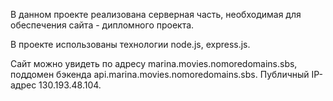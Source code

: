 В данном проекте реализована серверная часть, необходимая для обеспечения сайта - дипломного проекта.

В проекте использованы технологии node.js, express.js.

Сайт можно увидеть по адресу marina.movies.nomoredomains.sbs, поддомен бэкенда api.marina.movies.nomoredomains.sbs.
Публичный IP-адрес 130.193.48.104.
